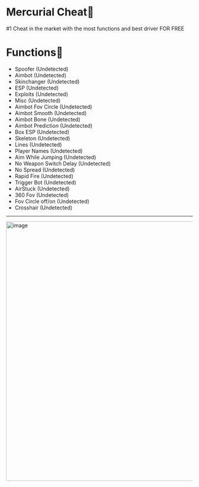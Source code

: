 # Mercurial Cheat💫
#1 Cheat in the market with the most functions and best driver FOR FREE

# Functions💫

- Spoofer (Undetected)
- Aimbot (Undetected)
- Skinchanger (Undetected)
- ESP (Undetected) 
- Exploits (Undetected) 
- Misc (Undetected) 
- Aimbot Fov Circle (Undetected) 
- Aimbot Smooth (Undetected) 
- Aimbot Bone (Undetected) 
- Aimbot Prediction (Undetected) 
- Box ESP (Undetected) 
- Skeleton (Undetected) 
- Lines (Undetected) 
- Player Names (Undetected) 
- Aim While Jumping (Undetected)
- No Weapon Switch Delay (Undetected)
- No Spread (Undetected) 
- Rapid Fire (Undetected)
- Trigger Bot (Undetected)
- AirStuck (Undetected)
- 360 Fov (Undetected) 
- Fov Circle off/on (Undetected)
- Crosshair (Undetected)
-----------------
<img width="700" alt="image" src="https://github.com/HahaOnStayHigh/Mercurial-/assets/104132165/33bc9e50-d5ee-438d-b1fc-7f360be0044d">



